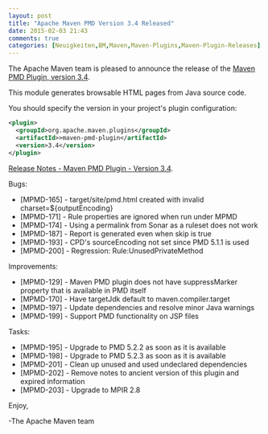 ```yaml
---
layout: post
title: "Apache Maven PMD Version 3.4 Released"
date: 2015-02-03 21:43
comments: true
categories: [Neuigkeiten,BM,Maven,Maven-Plugins,Maven-Plugin-Releases]
---
```

The Apache Maven team is pleased to announce the release of the 
[Maven PMD Plugin, version 3.4](http://maven.apache.org/plugins/maven-pmd-plugin/).

This module generates browsable HTML pages from Java source code.

You should specify the version in your project's plugin configuration:

``` xml
<plugin>
  <groupId>org.apache.maven.plugins</groupId>
  <artifactId>>maven-pmd-plugin</artifactId>
  <version>3.4</version>
</plugin>
```

<!-- more -->

[Release Notes - Maven PMD Plugin - Version 3.4](http://jira.codehaus.org/secure/ReleaseNote.jspa?projectId=11140&version=20775).

Bugs:

 * [MPMD-165] - target/site/pmd.html created with invalid charset=${outputEncoding}
 * [MPMD-171] - Rule properties are ignored when run under MPMD
 * [MPMD-174] - Using a permalink from Sonar as a ruleset does not work
 * [MPMD-187] - Report is generated even when skip is true
 * [MPMD-193] - CPD's sourceEncoding not set since PMD 5.1.1 is used
 * [MPMD-200] - Regression: Rule:UnusedPrivateMethod

Improvements:

 * [MPMD-129] - Maven PMD plugin does not have suppressMarker property that is available in PMD itself
 * [MPMD-170] - Have targetJdk default to maven.compiler.target
 * [MPMD-197] - Update dependencies and resolve minor Java warnings
 * [MPMD-199] - Support PMD functionality on JSP files

Tasks:

 * [MPMD-195] - Upgrade to PMD 5.2.2 as soon as it is available
 * [MPMD-198] - Upgrade to PMD 5.2.3 as soon as it is available
 * [MPMD-201] - Clean up unused and used undeclared dependencies
 * [MPMD-202] - Remove notes to ancient version of this plugin and expired information
 * [MPMD-203] - Upgrade to MPIR 2.8

Enjoy,

-The Apache Maven team 
